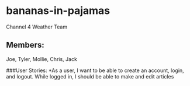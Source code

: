 # bananas-in-pajamas
Channel 4 Weather Team

Members:
--------
Joe, Tyler, Mollie, Chris, Jack

###User Stories:
	*As a user, I want to be able to create an account, login, and logout. While logged in, I should be able to make and edit articles

